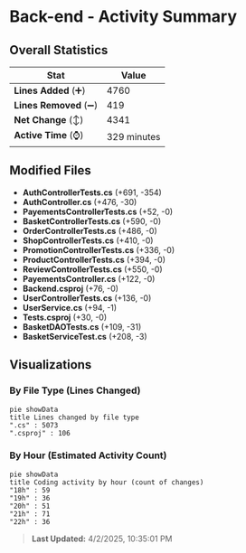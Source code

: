 # Back-end - Activity Summary 

## Overall Statistics

| Stat                   | Value                                                             |
| ---------------------- | ----------------------------------------------------------------- |
| **Lines Added** (➕)   | 4760                                          |
| **Lines Removed** (➖) | 419                                        |
| **Net Change** (↕)    | 4341                |
| **Active Time** (⌚)   | 329 minutes |


## Modified Files
- **AuthControllerTests.cs** (+691, -354)
- **AuthController.cs** (+476, -30)
- **PayementsControllerTests.cs** (+52, -0)
- **BasketControllerTests.cs** (+590, -0)
- **OrderControllerTests.cs** (+486, -0)
- **ShopControllerTests.cs** (+410, -0)
- **PromotionControllerTests.cs** (+336, -0)
- **ProductControllerTests.cs** (+394, -0)
- **ReviewControllerTests.cs** (+550, -0)
- **PayementsController.cs** (+122, -0)
- **Backend.csproj** (+76, -0)
- **UserControllerTests.cs** (+136, -0)
- **UserService.cs** (+94, -1)
- **Tests.csproj** (+30, -0)
- **BasketDAOTests.cs** (+109, -31)
- **BasketServiceTest.cs** (+208, -3)

## Visualizations

### By File Type (Lines Changed)

```mermaid
pie showData
title Lines changed by file type
".cs" : 5073
".csproj" : 106
```

### By Hour (Estimated Activity Count)

```mermaid
pie showData
title Coding activity by hour (count of changes)
"18h" : 59
"19h" : 36
"20h" : 51
"21h" : 71
"22h" : 36
```


> **Last Updated:** 4/2/2025, 10:35:01 PM